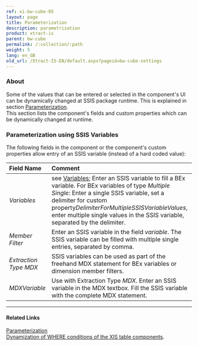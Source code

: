 ```yaml
---
ref: xi-bw-cube-05
layout: page
title: Parameterization
description: parametrization
product: xtract-is
parent: bw-cube
permalink: /:collection/:path
weight: 5
lang: en_GB
old_url: /Xtract-IS-EN/default.aspx?pageid=bw-cube-settings
---
```




### About
Some of the values that can be entered or selected in the component's UI can be dynamically changed at SSIS package runtime. This is explained in section [Parameterization](/../parameterization). <br>
This section lists the component's fields and custom properties which can be dynamically changed at runtime.


### Parameterization using SSIS Variables
The following fields in the component or the component's custom properties allow entry of an SSIS variable (instead of a hard coded value):

|Field Name|Comment|
|:----|:----|
|*Variables*|see [Variables](./variables); Enter an SSIS variable to fill a BEx variable. For BEx variables of type *Multiple Single*: Enter a single SSIS variable, set a delimiter for custom property*DelimiterForMultipleSSISVariableValues*, enter multiple single values in the SSIS variable, separated by the delimiter. |
|*Member Filter*        |Enter an SSIS variable in the field *variable*. The SSIS variable can be filled with multiple single entries, separated by comma.|
|*Extraction Type MDX* |SSIS variables can be used as part of the freehand MDX statement for BEx variables or dimension member filters. |
|*MDXVariable*        |Use with Extraction Type *MDX*. Enter an SSIS variable in the MDX textbox. Fill the SSIS variable with the complete MDX statement.|



****
#### Related Links
[Parameterization](../parameterization/) <br>
[Dynamization of WHERE conditions of the XIS table components](https://kb.theobald-software.com/xtract-is/Dynamization-of-WHERE-conditions-of-the-XIS-table-components).